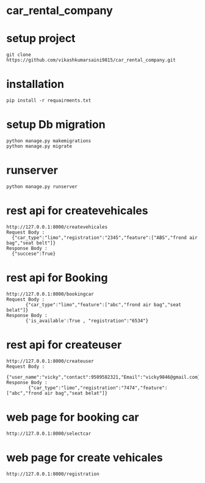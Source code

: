# car_rental_company
# setup project
```
git clone https://github.com/vikashkumarsaini9815/car_rental_company.git
```
#  installation
``` 
pip install -r requairments.txt
```
# setup Db migration
```
python manage.py makemigrations
python manage.py migrate
```
# runserver 
```
python manage.py runserver
```
# rest api for createvehicales
```
http://127.0.0.1:8000/createvehicales
Request Body :
  {"car_type":"limo","registration":"2345","feature":["ABS","frond air bag","seat belt"]}
Response Body :
  {"succese":True}
```
# rest api for Booking
```
http://127.0.0.1:8000/bookingcar
Request Body : 
       {"car_type":"limo","feature":["abc","frond air bag","seat belat"]}
Response Body :
       {'is_available':True , "registration":"6534"}
```
# rest api for createuser
```
http://127.0.0.1:8000/createuser
Request Body :
        {"user_name":"vicky","contact":9509582321,"Email":"vicky9846@gmail.com}
Response Body :
        {"car_type":"limo","registration":"7474","feature":["abc","frond air bag","seat belat"]}
```

# web page for booking car
```
http://127.0.0.1:8000/selectcar
```
# web page for create vehicales
```
http://127.0.0.1:8000/registration
```
        

